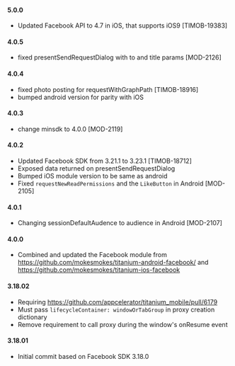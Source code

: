#### 5.0.0
- Updated Facebook API to 4.7 in iOS, that supports iOS9 [TIMOB-19383]

#### 4.0.5
- fixed presentSendRequestDialog with to and title params [MOD-2126]

#### 4.0.4
- fixed photo posting for requestWithGraphPath [TIMOB-18916]
- bumped android version for parity with iOS

#### 4.0.3
- change minsdk to 4.0.0 [MOD-2119]

#### 4.0.2
- Updated Facebook SDK from 3.21.1 to 3.23.1 [TIMOB-18712]
- Exposed data returned on presentSendRequestDialog
- Bumped iOS module version to be same as android
- Fixed `requestNewReadPermissions` and the `LikeButton` in Android [MOD-2105]

#### 4.0.1
- Changing sessionDefaultAudence to audience in Android [MOD-2107]

#### 4.0.0
- Combined and updated the Facebook module from https://github.com/mokesmokes/titanium-android-facebook/ and https://github.com/mokesmokes/titanium-ios-facebook

#### 3.18.02
- Requiring https://github.com/appcelerator/titanium_mobile/pull/6179
- Must pass `lifecycleContainer: windowOrTabGroup` in proxy creation dictionary
- Remove requirement to call proxy during the window's onResume event

#### 3.18.01
- Initial commit based on Facebook SDK 3.18.0
